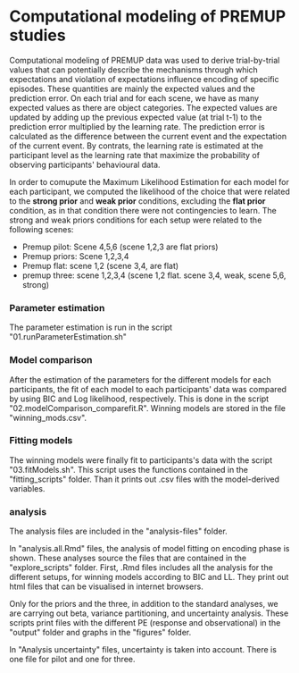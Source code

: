 # Computational modeling of PREMUP studies
Computational modeling of PREMUP data was used to derive trial-by-trial values that can potentially describe the mechanisms through which expectations and violation of expectations influence encoding of specific episodes. These quantities are mainly the expected values and the prediction error. 
On each trial and for each scene, we have as many expected values as there are object categories. The expected values are updated by adding up the previous expected value (at trial t-1) to the prediction error multiplied by the learning rate. 
The prediction error is calculated as the difference between the current event and the expectation of the current event. By contrats, the learning rate is estimated at the participant level as the learning rate that maximize the probability of observing participants' behavioural data. 

In order to comupute the Maximum Likelihood Estimation for each model for each participant, we computed the likelihood of the choice that were related to the **strong prior** and **weak prior** conditions, excluding the **flat prior** condition, as in that condition there were not contingencies to learn. 
The strong and weak priors conditions for each setup were related to the following scenes:
 - Premup pilot: Scene 4,5,6 (scene 1,2,3 are flat priors)
 - Premup priors: Scene 1,2,3,4 
 - Premup flat: scene 1,2 (scene 3,4, are flat)
 - premup three: scene 1,2,3,4 (scene 1,2 flat. scene 3,4, weak, scene 5,6, strong) 
 
### Parameter estimation
The parameter estimation is run in the script "01.runParameterEstimation.sh" 

### Model comparison
After the estimation of the parameters for the different models for each participants, the fit of each model to each participants' data was compared by using BIC and Log likelihood, 
respectively. This is done in the script "02.modelComparison_comparefit.R". 
Winning models are stored in the file "winning_mods.csv". 

### Fitting models
The winning models were finally fit to participants's data with the script "03.fitModels.sh". 
This script uses the functions contained in the "fitting_scripts" folder. Than it prints out .csv files with the model-derived variables. 

### analysis
The analysis files are included in the "analysis-files" folder. 

In "analysis.all.Rmd" files, the analysis of model fitting on encoding phase is shown. These analyses source the files that are contained in the "explore_scripts" folder.
First, <setup>.Rmd files includes all the analysis for the different setups, for winning models according to BIC and LL. They print out html files that can be visualised in internet browsers. 

Only for the priors and the three, in addition to the standard analyses, we are carrying out beta, variance partitioning, and uncertainty analysis. These scripts print files with the different PE (response and observational) in the "output" folder and graphs in the "figures" folder.


In "Analysis uncertainty" files, uncertainty is taken into account. There is one file for pilot and one for three. 